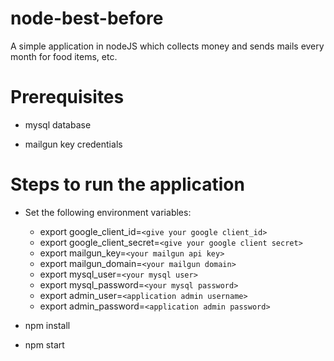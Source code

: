 # node-best-before
A simple application in nodeJS which collects money and sends mails every month for food items, etc.

# Prerequisites

* mysql database

* mailgun key credentials

# Steps to run the application

* Set the following environment variables:
  * export google_client_id=`<give your google client_id>`
  * export google_client_secret=`<give your google client secret>`
  * export mailgun_key=`<your mailgun api key>`
  * export mailgun_domain=`<your mailgun domain>`
  * export mysql_user=`<your mysql user>`
  * export mysql_password=`<your mysql password>`
  * export admin_user=`<application admin username>`
  * export admin_password=`<application admin password>`

* npm install

* npm start
